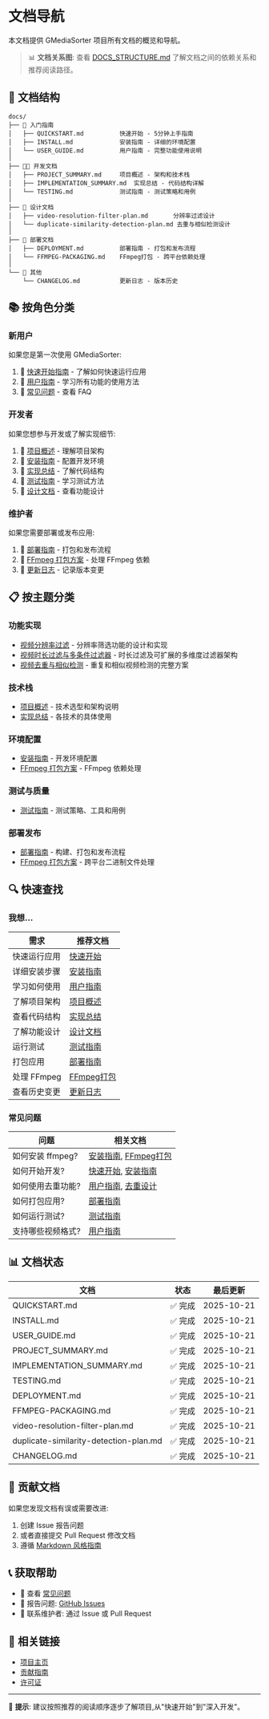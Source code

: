 # 文档导航

本文档提供 GMediaSorter 项目所有文档的概览和导航。

> 📊 **文档关系图**: 查看 [DOCS_STRUCTURE.md](DOCS_STRUCTURE.md) 了解文档之间的依赖关系和推荐阅读路径。

## 📖 文档结构

```
docs/
├── 🚀 入门指南
│   ├── QUICKSTART.md          快速开始 - 5分钟上手指南
│   ├── INSTALL.md             安装指南 - 详细的环境配置
│   └── USER_GUIDE.md          用户指南 - 完整功能使用说明
│
├── 👨‍💻 开发文档
│   ├── PROJECT_SUMMARY.md     项目概述 - 架构和技术栈
│   ├── IMPLEMENTATION_SUMMARY.md  实现总结 - 代码结构详解
│   └── TESTING.md             测试指南 - 测试策略和用例
│
├── 📐 设计文档
│   ├── video-resolution-filter-plan.md       分辨率过滤设计
│   └── duplicate-similarity-detection-plan.md 去重与相似检测设计
│
├── 🚢 部署文档
│   ├── DEPLOYMENT.md          部署指南 - 打包和发布流程
│   └── FFMPEG-PACKAGING.md    FFmpeg打包 - 跨平台依赖处理
│
└── 📝 其他
    └── CHANGELOG.md           更新日志 - 版本历史
```

## 📚 按角色分类

### 新用户

如果您是第一次使用 GMediaSorter:

1. 📖 [快速开始指南](QUICKSTART.md) - 了解如何快速运行应用
2. 📖 [用户指南](USER_GUIDE.md) - 学习所有功能的使用方法
3. 📖 [常见问题](../README.md#常见问题) - 查看 FAQ

### 开发者

如果您想参与开发或了解实现细节:

1. 📖 [项目概述](PROJECT_SUMMARY.md) - 理解项目架构
2. 📖 [安装指南](INSTALL.md) - 配置开发环境
3. 📖 [实现总结](IMPLEMENTATION_SUMMARY.md) - 了解代码结构
4. 📖 [测试指南](TESTING.md) - 学习测试方法
5. 📖 [设计文档](#设计文档) - 查看功能设计

### 维护者

如果您需要部署或发布应用:

1. 📖 [部署指南](DEPLOYMENT.md) - 打包和发布流程
2. 📖 [FFmpeg 打包方案](FFMPEG-PACKAGING.md) - 处理 FFmpeg 依赖
3. 📖 [更新日志](CHANGELOG.md) - 记录版本变更

## 📋 按主题分类

### 功能实现

- [视频分辨率过滤](video-resolution-filter-plan.md) - 分辨率筛选功能的设计和实现
- [视频时长过滤与多条件过滤器](video-duration-filter-plan.md) - 时长过滤及可扩展的多维度过滤器架构
- [视频去重与相似检测](duplicate-similarity-detection-plan.md) - 重复和相似视频检测的完整方案

### 技术栈

- [项目概述](PROJECT_SUMMARY.md) - 技术选型和架构说明
- [实现总结](IMPLEMENTATION_SUMMARY.md) - 各技术的具体使用

### 环境配置

- [安装指南](INSTALL.md) - 开发环境配置
- [FFmpeg 打包方案](FFMPEG-PACKAGING.md) - FFmpeg 依赖处理

### 测试与质量

- [测试指南](TESTING.md) - 测试策略、工具和用例

### 部署发布

- [部署指南](DEPLOYMENT.md) - 构建、打包和发布流程
- [FFmpeg 打包方案](FFMPEG-PACKAGING.md) - 跨平台二进制文件处理

## 🔍 快速查找

### 我想...

| 需求 | 推荐文档 |
|------|---------|
| 快速运行应用 | [快速开始](QUICKSTART.md) |
| 详细安装步骤 | [安装指南](INSTALL.md) |
| 学习如何使用 | [用户指南](USER_GUIDE.md) |
| 了解项目架构 | [项目概述](PROJECT_SUMMARY.md) |
| 查看代码结构 | [实现总结](IMPLEMENTATION_SUMMARY.md) |
| 了解功能设计 | [设计文档](#设计文档) |
| 运行测试 | [测试指南](TESTING.md) |
| 打包应用 | [部署指南](DEPLOYMENT.md) |
| 处理 FFmpeg | [FFmpeg打包](FFMPEG-PACKAGING.md) |
| 查看历史变更 | [更新日志](CHANGELOG.md) |

### 常见问题

| 问题 | 相关文档 |
|------|---------|
| 如何安装 ffmpeg? | [安装指南](INSTALL.md), [FFmpeg打包](FFMPEG-PACKAGING.md) |
| 如何开始开发? | [快速开始](QUICKSTART.md), [安装指南](INSTALL.md) |
| 如何使用去重功能? | [用户指南](USER_GUIDE.md), [去重设计](duplicate-similarity-detection-plan.md) |
| 如何打包应用? | [部署指南](DEPLOYMENT.md) |
| 如何运行测试? | [测试指南](TESTING.md) |
| 支持哪些视频格式? | [用户指南](USER_GUIDE.md) |

## 📊 文档状态

| 文档 | 状态 | 最后更新 |
|------|------|---------|
| QUICKSTART.md | ✅ 完成 | 2025-10-21 |
| INSTALL.md | ✅ 完成 | 2025-10-21 |
| USER_GUIDE.md | ✅ 完成 | 2025-10-21 |
| PROJECT_SUMMARY.md | ✅ 完成 | 2025-10-21 |
| IMPLEMENTATION_SUMMARY.md | ✅ 完成 | 2025-10-21 |
| TESTING.md | ✅ 完成 | 2025-10-21 |
| DEPLOYMENT.md | ✅ 完成 | 2025-10-21 |
| FFMPEG-PACKAGING.md | ✅ 完成 | 2025-10-21 |
| video-resolution-filter-plan.md | ✅ 完成 | 2025-10-21 |
| duplicate-similarity-detection-plan.md | ✅ 完成 | 2025-10-21 |
| CHANGELOG.md | ✅ 完成 | 2025-10-21 |

## 🤝 贡献文档

如果您发现文档有误或需要改进:

1. 创建 Issue 报告问题
2. 或者直接提交 Pull Request 修改文档
3. 遵循 [Markdown 风格指南](https://www.markdownguide.org/basic-syntax/)

## 📞 获取帮助

- 💬 查看 [常见问题](../README.md#常见问题)
- 🐛 报告问题: [GitHub Issues](https://github.com/GuntherLau/GMediaSorter/issues)
- 📧 联系维护者: 通过 Issue 或 Pull Request

## 🔗 相关链接

- [项目主页](../README.md)
- [贡献指南](../README.md#贡献指南)
- [许可证](../README.md#许可证)

---

📝 **提示**: 建议按照推荐的阅读顺序逐步了解项目,从"快速开始"到"深入开发"。

